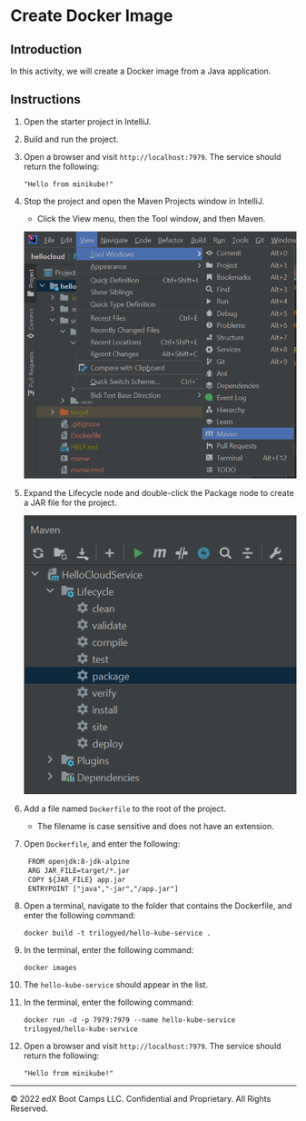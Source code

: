 # Create Docker Image

## Introduction

In this activity, we will create a Docker image from a Java application.

## Instructions

1. Open the starter project in IntelliJ.

2. Build and run the project.

3. Open a browser and visit `http://localhost:7979`. The service should return the following:

    ```
    "Hello from minikube!"
    ```

4. Stop the project and open the Maven Projects window in IntelliJ.

    - Click the View menu, then the Tool window, and then Maven.

    ![Image displaying "Maven" menu option](./images/ViewMavenWindow.png)

5. Expand the Lifecycle node and double-click the Package node to create a JAR file for the project.

    ![Image displaying Maven create package screen](./images/MavenCreateJar.png)

6. Add a file named `Dockerfile` to the root of the project.

    - The filename is case sensitive and does not have an extension.

7. Open `Dockerfile`, and enter the following:

   ```
    FROM openjdk:8-jdk-alpine
    ARG JAR_FILE=target/*.jar
    COPY ${JAR_FILE} app.jar
    ENTRYPOINT ["java","-jar","/app.jar"]
   ```

8. Open a terminal, navigate to the folder that contains the Dockerfile, and enter the following command:

    ```
    docker build -t trilogyed/hello-kube-service .
    ```

9. In the terminal, enter the following command:

    ```
    docker images
    ```

10. The `hello-kube-service` should appear in the list.

11. In the terminal, enter the following command:

    ```
    docker run -d -p 7979:7979 --name hello-kube-service trilogyed/hello-kube-service
    ```

12. Open a browser and visit `http://localhost:7979`. The service should return the following:

    ```
    "Hello from minikube!"
    ```

---

© 2022 edX Boot Camps LLC. Confidential and Proprietary. All Rights Reserved.
